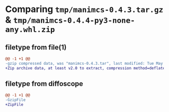 # Comparing `tmp/manimcs-0.4.3.tar.gz` & `tmp/manimcs-0.4.4-py3-none-any.whl.zip`

## filetype from file(1)

```diff
@@ -1 +1 @@
-gzip compressed data, was "manimcs-0.4.3.tar", last modified: Tue May  2 19:56:23 2023, max compression
+Zip archive data, at least v2.0 to extract, compression method=deflate
```

## filetype from diffoscope

```diff
@@ -1 +1 @@
-GzipFile
+ZipFile
```

